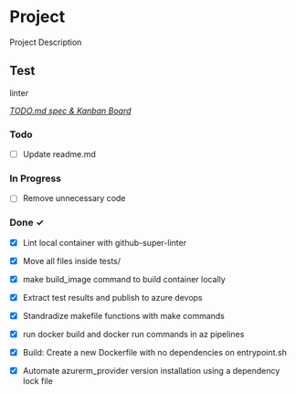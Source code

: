 # Project

Project Description

## Test

linter

<em>[TODO.md spec & Kanban Board](https://bit.ly/3fCwKfM)</em>

### Todo

- [ ] Update readme.md  

### In Progress

- [ ] Remove unnecessary code  

### Done ✓

- [x] Lint local container with github-super-linter  
- [x] Move all files inside tests/  
- [x] make build_image command to build container locally  
- [x] Extract test results and publish to azure devops  
- [x] Standradize makefile functions with make commands  
- [x] run docker build and docker run commands in az pipelines  
- [x] Build: Create a new Dockerfile with no dependencies on entrypoint.sh  
- [x] Automate azurerm_provider version installation using a dependency lock file  

